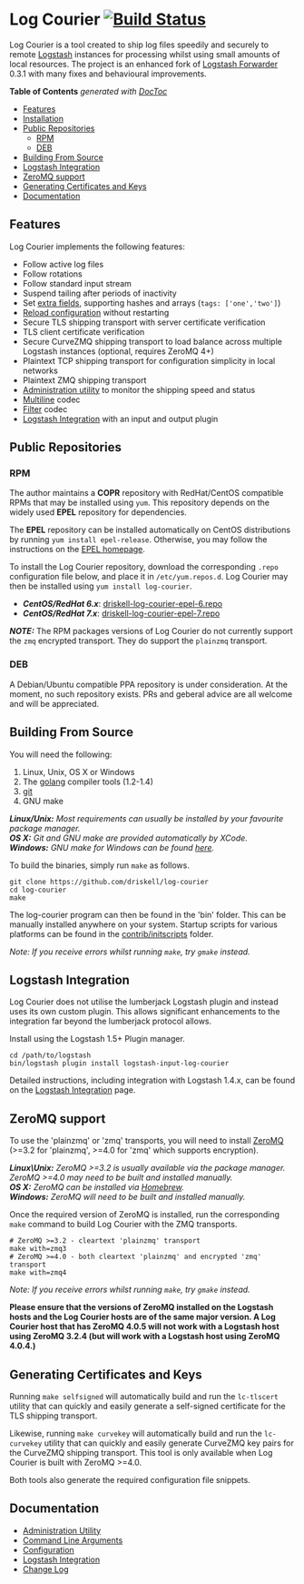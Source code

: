 # Log Courier [![Build Status](https://travis-ci.org/driskell/log-courier.svg?branch=develop)](https://travis-ci.org/driskell/log-courier)

Log Courier is a tool created to ship log files speedily and securely to
remote [Logstash](http://logstash.net) instances for processing whilst using
small amounts of local resources. The project is an enhanced fork of
[Logstash Forwarder](https://github.com/elasticsearch/logstash-forwarder) 0.3.1
with many fixes and behavioural improvements.

<!-- START doctoc generated TOC please keep comment here to allow auto update -->
<!-- DON'T EDIT THIS SECTION, INSTEAD RE-RUN doctoc TO UPDATE -->
**Table of Contents**  *generated with [DocToc](https://github.com/thlorenz/doctoc)*

- [Features](#features)
- [Installation](#installation)
- [Public Repositories](#public-repositories)
  - [RPM](#rpm)
  - [DEB](#deb)
- [Building From Source](#building-from-source)
- [Logstash Integration](#logstash-integration)
- [ZeroMQ support](#zeromq-support)
- [Generating Certificates and Keys](#generating-certificates-and-keys)
- [Documentation](#documentation)

<!-- END doctoc generated TOC please keep comment here to allow auto update -->

## Features

Log Courier implements the following features:

* Follow active log files
* Follow rotations
* Follow standard input stream
* Suspend tailing after periods of inactivity
* Set [extra fields](docs/Configuration.md#fields), supporting hashes and arrays
(`tags: ['one','two']`)
* [Reload configuration](docs/Configuration.md#reloading) without restarting
* Secure TLS shipping transport with server certificate verification
* TLS client certificate verification
* Secure CurveZMQ shipping transport to load balance across multiple Logstash
instances (optional, requires ZeroMQ 4+)
* Plaintext TCP shipping transport for configuration simplicity in local
networks
* Plaintext ZMQ shipping transport
* [Administration utility](docs/AdministrationUtility.md) to monitor the
shipping speed and status
* [Multiline](docs/codecs/Multiline.md) codec
* [Filter](docs/codecs/Filter.md) codec
* [Logstash Integration](docs/LogstashIntegration.md) with an input and output
plugin

## Public Repositories

### RPM

The author maintains a **COPR** repository with RedHat/CentOS compatible RPMs
that may be installed using `yum`. This repository depends on the widely used
**EPEL** repository for dependencies.

The **EPEL** repository can be installed automatically on CentOS distributions
by running `yum install epel-release`. Otherwise, you may follow the
instructions on the [EPEL homepage](https://fedoraproject.org/wiki/EPEL).

To install the Log Courier repository, download the corresponding `.repo`
configuration file below, and place it in `/etc/yum.repos.d`. Log Courier may
then be installed using `yum install log-courier`.

* ***CentOS/RedHat 6.x***: [driskell-log-courier-epel-6.repo](https://copr.fedoraproject.org/coprs/driskell/log-courier/repo/epel-6/driskell-log-courier-epel-6.repo) 
* ***CentOS/RedHat 7.x***:
[driskell-log-courier-epel-7.repo](https://copr.fedoraproject.org/coprs/driskell/log-courier/repo/epel-6/driskell-log-courier-epel-7.repo)

***NOTE:*** The RPM packages versions of Log Courier do not currently support
the `zmq` encrypted transport. They do support the `plainzmq` transport.

### DEB

A Debian/Ubuntu compatible PPA repository is under consideration. At the moment,
no such repository exists. PRs and geberal advice are all welcome and will be
appreciated.

## Building From Source

You will need the following:

1. Linux, Unix, OS X or Windows
1. The [golang](http://golang.org/doc/install) compiler tools (1.2-1.4)
1. [git](http://git-scm.com)
1. GNU make

***Linux/Unix:*** *Most requirements can usually be installed by your favourite package
manager.*  
***OS X:*** *Git and GNU make are provided automatically by XCode.*  
***Windows:*** *GNU make for Windows can be found
[here](http://gnuwin32.sourceforge.net/packages/make.htm).*

To build the binaries, simply run `make` as follows.

	git clone https://github.com/driskell/log-courier
	cd log-courier
	make

The log-courier program can then be found in the 'bin' folder. This can be
manually installed anywhere on your system. Startup scripts for various
platforms can be found in the [contrib/initscripts](contrib/initscripts) folder.

*Note: If you receive errors whilst running `make`, try `gmake` instead.*

## Logstash Integration

Log Courier does not utilise the lumberjack Logstash plugin and instead uses its
own custom plugin. This allows significant enhancements to the integration far
beyond the lumberjack protocol allows.

Install using the Logstash 1.5+ Plugin manager.

	cd /path/to/logstash
	bin/logstash plugin install logstash-input-log-courier

Detailed instructions, including integration with Logstash 1.4.x, can be found
on the [Logstash Integration](docs/LogstashIntegration.md) page.

## ZeroMQ support

To use the 'plainzmq' or 'zmq' transports, you will need to install
[ZeroMQ](http://zeromq.org/intro:get-the-software) (>=3.2 for 'plainzmq', >=4.0
for 'zmq' which supports encryption).

***Linux\Unix:*** *ZeroMQ >=3.2 is usually available via the package manager.
ZeroMQ >=4.0 may need to be built and installed manually.*  
***OS X:*** *ZeroMQ can be installed via [Homebrew](http://brew.sh).*  
***Windows:*** *ZeroMQ will need to be built and installed manually.*

Once the required version of ZeroMQ is installed, run the corresponding `make`
command to build Log Courier with the ZMQ transports.

	# ZeroMQ >=3.2 - cleartext 'plainzmq' transport
	make with=zmq3
	# ZeroMQ >=4.0 - both cleartext 'plainzmq' and encrypted 'zmq' transport
	make with=zmq4

*Note: If you receive errors whilst running `make`, try `gmake` instead.*

**Please ensure that the versions of ZeroMQ installed on the Logstash hosts and
the Log Courier hosts are of the same major version. A Log Courier host that has
ZeroMQ 4.0.5 will not work with a Logstash host using ZeroMQ 3.2.4 (but will
work with a Logstash host using ZeroMQ 4.0.4.)**

## Generating Certificates and Keys

Running `make selfsigned` will automatically build and run the `lc-tlscert`
utility that can quickly and easily generate a self-signed certificate for the
TLS shipping transport.

Likewise, running `make curvekey` will automatically build and run the
`lc-curvekey` utility that can quickly and easily generate CurveZMQ key pairs
for the CurveZMQ shipping transport. This tool is only available when Log
Courier is built with ZeroMQ >=4.0.

Both tools also generate the required configuration file snippets.

## Documentation

* [Administration Utility](docs/AdministrationUtility.md)
* [Command Line Arguments](docs/CommandLineArguments.md)
* [Configuration](docs/Configuration.md)
* [Logstash Integration](docs/LogstashIntegration.md)
* [Change Log](docs/ChangeLog.md)

